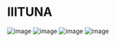 # IIITUNA
![image](https://github.com/user-attachments/assets/ad7f38d2-9f8c-440b-a6a0-a345f7dddf81)
![image](https://github.com/user-attachments/assets/c6f49319-5c1d-4177-a389-732558073151)
![image](https://github.com/user-attachments/assets/c118ad78-b366-489e-ab76-bddc95f60b27)
![image](https://github.com/user-attachments/assets/59d4a9a7-4bcd-48f4-8995-11f883125190)


